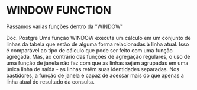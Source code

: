 # WINDOW FUNCTION

Passamos varias funções dentro da "WINDOW"

Doc. Postgre
Uma função WINDOW executa um cálculo em um conjunto de linhas da tabela que estão de alguma forma relacionadas à linha atual. Isso é comparável ao tipo de cálculo que pode ser feito com uma função agregada. Mas, ao contrário das funções de agregação regulares, o uso de uma função de janela não faz com que as linhas sejam agrupadas em uma única linha de saída - as linhas retêm suas identidades separadas. Nos bastidores, a função de janela é capaz de acessar mais do que apenas a linha atual do resultado da consulta.
